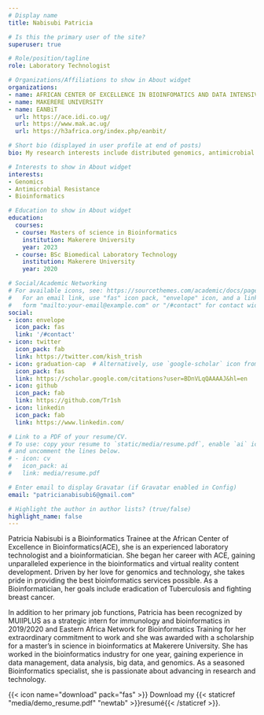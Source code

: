 ```yaml
---
# Display name
title: Nabisubi Patricia

# Is this the primary user of the site?
superuser: true

# Role/position/tagline
role: Laboratory Technologist 

# Organizations/Affiliations to show in About widget
organizations:
- name: AFRICAN CENTER OF EXCELLENCE IN BIOINFOMATICS AND DATA INTENSIVE SCIENCE
- name: MAKERERE UNIVERSITY
- name: EANBiT
  url: https://ace.idi.co.ug/
  url: https://www.mak.ac.ug/
  url: https://h3africa.org/index.php/eanbit/

# Short bio (displayed in user profile at end of posts)
bio: My research interests include distributed genomics, antimicrobial resistance and programming.

# Interests to show in About widget
interests:
- Genomics
- Antimicrobial Resistance
- Bioinformatics

# Education to show in About widget
education:
  courses: 
  - course: Masters of science in Bioinformatics
    institution: Makerere University
    year: 2023
  - course: BSc Biomedical Laboratory Technology
    institution: Makerere University
    year: 2020

# Social/Academic Networking
# For available icons, see: https://sourcethemes.com/academic/docs/page-builder/#icons
#   For an email link, use "fas" icon pack, "envelope" icon, and a link in the
#   form "mailto:your-email@example.com" or "/#contact" for contact widget.
social:
- icon: envelope
  icon_pack: fas
  link: '/#contact'
- icon: twitter
  icon_pack: fab
  link: https://twitter.com/kish_trish
- icon: graduation-cap  # Alternatively, use `google-scholar` icon from `ai` icon pack
  icon_pack: fas
  link: https://scholar.google.com/citations?user=BDnVLqQAAAAJ&hl=en
- icon: github
  icon_pack: fab
  link: https://github.com/Tr1sh
- icon: linkedin
  icon_pack: fab
  link: https://www.linkedin.com/

# Link to a PDF of your resume/CV.
# To use: copy your resume to `static/media/resume.pdf`, enable `ai` icons in `params.toml`, 
# and uncomment the lines below.
# - icon: cv
#   icon_pack: ai
#   link: media/resume.pdf

# Enter email to display Gravatar (if Gravatar enabled in Config)
email: "patricianabisubi6@gmail.com"

# Highlight the author in author lists? (true/false)
highlight_name: false
---
```


Patricia Nabisubi is a Bioinformatics Trainee at the African Center of Excellence in Bioinformatics(ACE), she is an experienced laboratory technologist and a bioinformatician. She began her career with ACE, gaining unparalleled experience in the bioinformatics and virtual reality content development. Driven by her love for genomics and technology, she takes pride in providing the best bioinformatics services possible. As a Bioinformatician, her goals include eradication of Tuberculosis and fighting breast cancer. 

In addition to her primary job functions, Patricia has been recognized by MUIIPLUS as a strategic intern for immunology and bioinformatics in 2019/2020 and Eastern Africa Network for Bioinformatics Training for her extraordinary commitment to work and she was awarded with a scholarship for a master’s in science in bioinformatics at Makerere University. She has worked in the bioinformatics industry for one year, gaining experience in data management, data analysis, big data, and genomics. As a seasoned Bioinformatics specialist, she is passionate about advancing in research and technology.

{{< icon name="download" pack="fas" >}} Download my {{< staticref "media/demo_resume.pdf" "newtab" >}}resumé{{< /staticref >}}.
